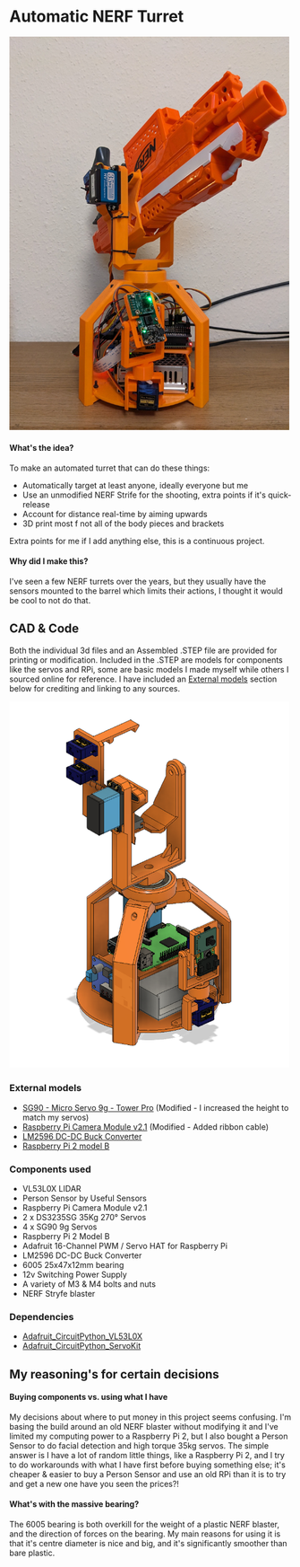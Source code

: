 # Automatic NERF Turret

<img src="./images/assembled_photo.jpg" width="500" />

#### What's the idea?
To make an automated turret that can do these things:
* Automatically target at least anyone, ideally everyone but me
* Use an unmodified NERF Strife for the shooting, extra points if it's quick-release
* Account for distance real-time by aiming upwards
* 3D print most f not all of the body pieces and brackets

Extra points for me if I add anything else, this is a continuous project.

#### Why did I make this?
I've seen a few NERF turrets over the years, but they usually have the sensors mounted to the barrel which limits their actions, I thought it would be cool to not do that.

## CAD & Code
Both the individual 3d files and an Assembled .STEP file are provided for printing or modification.
Included in the .STEP are models for components like the servos and RPi, some are basic models I made myself while others I sourced online for reference. I have included an [External models](#extModels) section below for crediting and linking to any sources. 

<img src="./images/assembled_render.png" width="500" />

### External models <a id='extModels'></a>
* [SG90 - Micro Servo 9g - Tower Pro](https://grabcad.com/library/sg90-micro-servo-9g-tower-pro-1) (Modified - I increased the height to match my servos)
* [Raspberry Pi Camera Module v2.1](https://grabcad.com/library/raspberry-pi-camera-4) (Modified - Added ribbon cable)
* [LM2596 DC-DC Buck Converter](https://grabcad.com/library/lm2596-dc-dc-buck-converter-2)
* [Raspberry Pi 2 model B](https://grabcad.com/library/raspberry-pi-2-model-b-3d-cad-assembly-model-2)

### Components used
* VL53L0X LIDAR
* Person Sensor by Useful Sensors
* Raspberry Pi Camera Module v2.1
* 2 x DS3235SG 35Kg 270° Servos
* 4 x SG90 9g Servos
* Raspberry Pi 2 Model B
* Adafruit 16-Channel PWM / Servo HAT for Raspberry Pi
* LM2596 DC-DC Buck Converter
* 6005 25x47x12mm bearing
* 12v Switching Power Supply
* A variety of M3 & M4 bolts and nuts
* NERF Stryfe blaster

### Dependencies
* [Adafruit_CircuitPython_VL53L0X](https://github.com/adafruit/Adafruit_CircuitPython_VL53L0X)
* [Adafruit_CircuitPython_ServoKit](https://github.com/adafruit/Adafruit_CircuitPython_ServoKit)

## My reasoning's for certain decisions

#### Buying components vs. using what I have
My decisions about where to put money in this project seems confusing. I'm basing the build around an old NERF blaster without modifying it and I've limited my computing power to a Raspberry Pi 2, but I also bought a Person Sensor to do facial detection and high torque 35kg servos. The simple answer is I have a lot of random little things, like a Raspberry Pi 2, and I try to do workarounds with what I have first before buying something else; it's cheaper & easier to buy a Person Sensor and use an old RPi than it is to try and get a new one have you seen the prices?!

#### What's with the massive bearing?
The 6005 bearing is both overkill for the weight of a plastic NERF blaster, and the direction of forces on the bearing. My main reasons for using it is that it's centre diameter is nice and big, and it's significantly smoother than bare plastic.